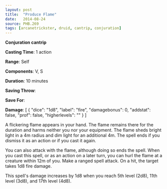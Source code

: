 ```yaml
---
layout: post
title:  "Produce Flame"
date:   2014-08-24
source: PHB.269
tags: [arcanetrickster, druid, cantrip, conjuration]
---
```


**Conjuration cantrip**

**Casting Time**: 1 action

**Range**: Self

**Components**: V, S

**Duration**: 10 minutes

**Saving Throw**:

**Save For**:

**Damage**: [ { "dice": "1d8", "label": "fire", "damagebonus": 0, "addstat": false, "prof": false, "higherlevels": "" } ]

A flickering flame appears in your hand. The flame remains there for the duration and harms neither you nor your equipment. The flame sheds bright light in a 4m radius and dim light for an additional 4m. The spell ends if you dismiss it as an action or if you cast it again.

You can also attack with the flame, although doing so ends the spell. When you cast this spell, or as an action on a later turn, you can hurl the flame at a creature within 12m of you. Make a ranged spell attack. On a hit, the target takes 1d8 fire damage.

This spell's damage increases by 1d8 when you reach 5th level (2d8), 11th level (3d8), and 17th level (4d8).